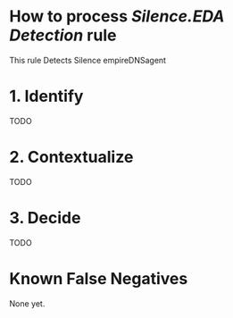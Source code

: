 # How to process *Silence.EDA Detection* rule
This rule Detects Silence empireDNSagent

# 1. Identify
TODO

# 2. Contextualize
TODO

# 3. Decide
TODO

# Known False Negatives
None yet.
